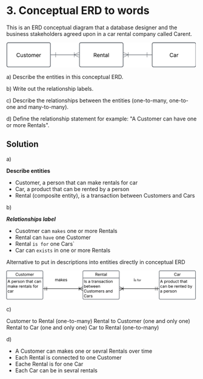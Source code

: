 # 3. Conceptual ERD to words 

This is an ERD conceptual diagram that a database designer and the business stakeholders agreed upon in a car rental company called Carent.

  <img src="https://github.com/kokchun/assets/blob/main/data_modeling/car_rental.png?raw=true" alt="car rent" width="500">



a) Describe the entities in this conceptual ERD.

b) Write out the relationship labels.

c) Describe the relationships between the entities (one-to-many, one-to-one and many-to-many).

d) Define the relationship statement for example: "A Customer can have one or more Rentals".

## Solution 

a) 

**Describe entities**
- Customer, a person that can make rentals for car
- Car, a product that can be rented by a person
- Rental (composite entity), is a transaction between Customers and Cars

b)

***Relationships label***

- Cusotmer can `makes` one or more Rentals
- Rental can `have` one Customer
- Rental `is for` one Cars`
- Car can `exists` in one or more Rentals

Alternative to put in descriptions into entities directly in conceptual ERD

<img src = "../../assets/car_rental_conceptual_erd_ex0_3.png"
width=500>

c)

Customer to Rental (one-to-many)
Rental to Customer (one and only one)
Rental to Car (one and only one)
Car to Rental (one-to-many)


d)
- A Customer can makes one or sevral Rentals over time
- Each Rental is connected to one Customer
- Eache Rental is for one Car
- Each Car can be in sevral rentals
